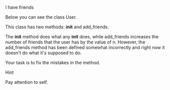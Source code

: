 I have friends

Below you can see the class User.

This class has two methods: __init__ and add_friends.

The __init__ method does what any __init__ does, while add_friends increases the number of friends that the user has by the value of n. However, the add_friends method has been defined somewhat incorrectly and right now it doesn't do what it's supposed to do.

Your task is to fix the mistakes in the method.

Hint

Pay attention to self.
